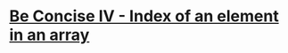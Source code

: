 # [Be Concise IV - Index of an element in an array](https://www.codewars.com/kata/be-concise-iv-index-of-an-element-in-an-array/)
